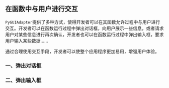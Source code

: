 ## 在函数中与用户进行交互

`PyGUIAdapter`提供了多种方式，使得开发者可以在其函数允许过程中与用户进行交互。开发者可以在函数运行过程中弹出对话框，向用户展示一些信息，或者请求用户对某些信息进行再次确认，开发者也可以在函数运行过程中弹出输入框，要求用户输入某些数据......

通过合理使用交互手段，开发者可以使整个应用程序更加易用，增强用户体验。



### 一、弹出对话框

### 二、弹出输入框
